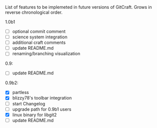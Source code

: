 List of features to be implemeted in future versions of GitCraft. Grows in reverse
chronological order.


1.0b1
 - [ ] optional commit comment
 - [ ] science system integration
 - [ ] additional craft comments
 - [ ] update README.md
 - [ ] renaming/branching visualization

0.9:
 - [ ] update README.md

0.9b2:
 - [x] partless
 - [x] blizzy78's toolbar integration
 - [ ] start Changelog
 - [ ] upgrade path for 0.9b1 users
 - [x] linux binary for libgit2
 - [ ] update README.md
